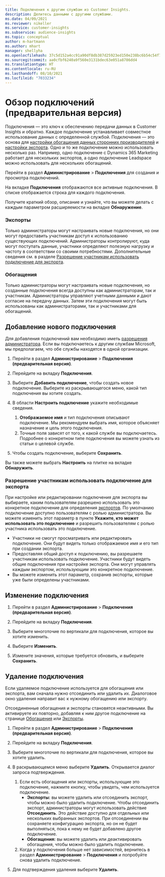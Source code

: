 ```yaml
---
title: Подключения к другим службам из Customer Insights.
description: Делитесь данными с другими службами.
ms.date: 04/09/2021
ms.reviewer: nikeller
ms.service: customer-insights
ms.subservice: audience-insights
ms.topic: conceptual
author: m-hartmann
ms.author: mhart
manager: shellyha
ms.openlocfilehash: 37c5d152a4cc91a90df8db387d25923ed150e238bc6b54c54f7bba59fbd48c82
ms.sourcegitcommit: aa0cfbf6240a9f560e3131bdec63e051a8786dd4
ms.translationtype: HT
ms.contentlocale: ru-RU
ms.lasthandoff: 08/10/2021
ms.locfileid: "7033234"
---
```

# <a name="connections-preview-overview"></a>Обзор подключений (предварительная версия)

Подключения — это ключ к обеспечению передачи данных в Customer Insights и обратно. Каждое подключение устанавливает совместное использование данных с определенной службой. Подключения — это основа для [настройки обогащения данных сторонних производителей](enrichment-hub.md) и [настройки экспорта](export-destinations.md). Одно и то же подключение можно использовать несколько раз. Например, одно подключение с Dynamics 365 Marketing работает для нескольких экспортов, а одно подключение Leadspace можно использовать для нескольких обогащений.

Перейти в раздел **Администрирование** > **Подключения** для создания и просмотра подключений.

На вкладке **Подключения** отображаются все активные подключения. В списке отображается строка для каждого подключения. 

Получите краткий обзор, описание и узнайте, что вы можете делать с каждым параметром расширяемости на вкладке **Обнаружение**.

### <a name="exports"></a>Экспорты

Только администраторы могут настраивать новые подключения, но они могут предоставить участникам доступ к использованию существующих подключений. Администраторы контролируют, куда могут поступать данные, участники определяют полезную нагрузку и частоту в соответствии со своими потребностями. Дополнительные сведения см. в разделе [Разрешение участникам использовать подключение для экспорта](#allow-contributors-to-use-a-connection-for-exports).

### <a name="enrichments"></a>Обогащения

Только администраторы могут настраивать новые подключения, но созданные подключения всегда доступны как администраторам, так и участникам. Администраторы управляют учетными данными и дают согласие на передачу данных. Затем эти подключения могут быть использованы как администраторами, так и участниками для обогащений.

## <a name="add-a-new-connection"></a>Добавление нового подключения

Для добавления подключений вам необходимо иметь [разрешения администратора](permissions.md). Если вы подключаетесь к другим службам Microsoft, мы предполагаем, что обе службы находятся в одной организации.

1. Перейти в раздел **Администрирование** > **Подключения (предварительная версия)**.

1. Перейдите на вкладку **Подключения**.

1. Выберите **Добавить подключение**, чтобы создать новое подключение. Выберите из раскрывающегося меню, какой тип подключения вы хотите создать.

1. В области **Настроить подключение** укажите необходимые сведения. 
   1. **Отображаемое имя** и тип подключения описывают подключение. Мы рекомендуем выбрать имя, которое объясняет назначение и цель этого подключения.
   1. Точные поля зависят от того, к какой службе вы подключаетесь. Подробнее о конкретном типе подключения вы можете узнать из статьи о целевой службе.

1. Чтобы создать подключение, выберите **Сохранить**.

Вы также можете выбрать **Настроить** на плитке на вкладке **Обнаружить**.

### <a name="allow-contributors-to-use-a-connection-for-exports"></a>Разрешение участникам использовать подключение для экспорта

При настройке или редактировании подключения для экспорта вы выбираете, каким пользователям разрешено использовать это конкретное подключение для определения [экспортов](export-destinations.md). По умолчанию подключение доступно пользователям с ролью администратора. Вы можете изменить этот параметр в пункте **Укажите, кто может использовать это подключение** и разрешить пользователям с ролью участника использовать это подключение.

- Участники не смогут просматривать или редактировать подключение. Они будут видеть только отображаемое имя и его тип при создании экспорта.
- Предоставляя общий доступ к подключению, вы разрешаете участникам использовать подключение. Участники будут видеть общие подключения при настройке экспорта. Они могут управлять каждым экспортом, использующим это конкретное подключение.
- Вы можете изменить этот параметр, сохранив экспорты, которые уже были определены участниками.

## <a name="edit-a-connection"></a>Изменение подключения

1. Перейти в раздел **Администрирование** > **Подключения (предварительная версия)**.

1. Перейдите на вкладку **Подключения**.

1. Выберите многоточие по вертикали для подключения, которое вы хотите изменить.

1. Выберите **Изменить**.

1. Измените значения, которые требуется обновить, и выберите **Сохранить**.

## <a name="remove-a-connection"></a>Удаление подключения

Если удаляемое подключение используется для обогащения или экспорта, вам сначала нужно отсоединить или удалить их. Диалоговое окно удаления направит вас к нужному обогащению или экспорту. 

Отсоединенные обогащения и экспорты становятся неактивными. Вы активируете их повторно, добавляя к ним другое подключение на странице [Обогащения](enrichment-hub.md) или [Экспорты](export-destinations.md).

1. Перейти в раздел **Администрирование** > **Подключения (предварительная версия)**.

1. Перейдите на вкладку **Подключения**.

1. Выберите многоточие по вертикали для подключения, которое вы хотите удалить.

1. В раскрывающемся меню выберите **Удалить**. Открывается диалог запроса подтверждения.

   1. Если есть обогащения или экспорты, использующие это подключение, нажмите кнопку, чтобы увидеть, чем используется подключение.
      - **Экспорты:** вы можете удалить или отсоединить экспорт, чтобы можно было удалить подключение. Чтобы отсоединить экспорт, администраторы могут использовать действие **Отсоединить**. Это действие доступно для отдельных или нескольких выбранных экспортов. При отсоединении вы сохраняете конфигурацию экспорта, но он не будет выполняться, пока к нему не будет добавлено другое подключение.
      - **Обогащения:** вы можете удалить или деактивировать обогащения, чтобы можно было удалить подключение. 
   1. Когда у подключения больше нет зависимостей, вернитесь в раздел **Администрирование** > **Подключения** и попробуйте снова удалить подключение.

1. Для подтверждения удаления выберите **Удалить**.

